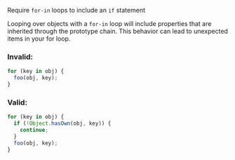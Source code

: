 Require `for-in` loops to include an `if` statement

Looping over objects with a `for-in` loop will include properties that are
inherited through the prototype chain. This behavior can lead to unexpected
items in your for loop.

### Invalid:

```typescript
for (key in obj) {
  foo(obj, key);
}
```

### Valid:

```typescript
for (key in obj) {
  if (!Object.hasOwn(obj, key)) {
    continue;
  }
  foo(obj, key);
}
```
